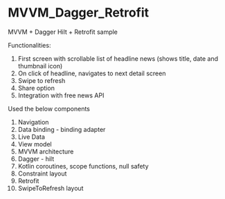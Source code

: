 # MVVM_Dagger_Retrofit
MVVM + Dagger Hilt + Retrofit sample

Functionalities:
1. First screen with scrollable list of headline news (shows title, date and thumbnail icon)
2. On click of headline, navigates to next detail screen
3. Swipe to refresh 
4. Share option
5. Integration with free news API

Used the below components
1. Navigation
2. Data binding - binding adapter
3. Live Data
4. View model
5. MVVM architecture 
6. Dagger - hilt
7. Kotlin coroutines, scope functions, null safety
8. Constraint layout
9. Retrofit 
10. SwipeToRefresh layout
